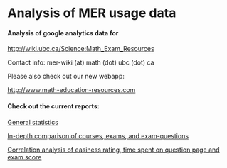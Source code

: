 Analysis of MER usage data
================

#### Analysis of google analytics data for

http://wiki.ubc.ca/Science:Math_Exam_Resources

Contact info: mer-wiki (at) math (dot) ubc (dot) ca

Please also check out our new webapp:

http://www.math-education-resources.com

#### Check out the current reports:

[General statistics](http://nbviewer.ipython.org/github/MathEducationResources/google-analytics/blob/master/mer_py_google_analytics.ipynb)

[In-depth comparison of courses, exams, and exam-questions](http://nbviewer.ipython.org/github/MathEducationResources/google-analytics/blob/master/MER_notebook2.ipynb)

[Correlation analysis of easiness rating, time spent on question page and exam score](http://nbviewer.ipython.org/github/MathEducationResources/google-analytics/blob/master/Correlation_avg_time_spent_to_avg_rating_to_exam_score.ipynb)
